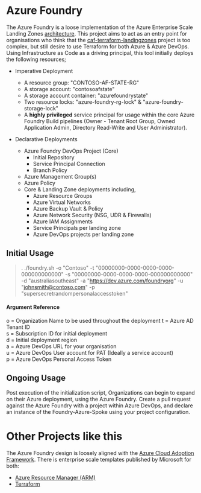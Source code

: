 # Azure Foundry
The Azure Foundry is a loose implementation of the Azure Enterprise Scale Landing Zones [architecture](https://docs.microsoft.com/en-gb/azure/cloud-adoption-framework/ready/enterprise-scale/architecture#high-level-architecture). This project aims to act as an entry point for organisations who think that the [caf-terraform-landingzones](https://github.com/Azure/caf-terraform-landingzones) project is too complex, but still desire to use Terraform for both Azure & Azure DevOps. 
Using Infrastructure as Code as a driving principal, this tool initially deploys the following resources;

- Imperative Deployment
  - A resource group: "CONTOSO-AF-STATE-RG"
  - A storage account: "contosoafstate"
  - A storage account container: "azurefoundrystate"
  - Two resource locks: "azure-foundry-rg-lock" & "azure-foundry-storage-lock"
  - A **highly privileged** service principal for usage within the core Azure Foundry Build pipelines (Owner - Tenant Root Group, Owned Application Admin, Directory Read-Write and User Administrator).

- Declarative Deployments
  - Azure Foundry DevOps Project (Core)
    - Initial Repository
    - Service Principal Connection
    - Branch Policy
  - Azure Management Group(s)
  - Azure Policy
  - Core & Landing Zone deployments including,
    - Azure Resource Groups
    - Azure Virtual Networks
    - Azure Backup Vault & Policy
    - Azure Network Security (NSG, UDR & Firewalls)
    - Azure IAM Assignments
    - Service Principals per landing zone
    - Azure DevOps projects per landing zone

## Initial Usage

> . ./foundry.sh -o "Contoso" -t "00000000-0000-0000-0000-000000000000" -s "00000000-0000-0000-0000-000000000000"   -d "australiasoutheast" -a "https://dev.azure.com/foundryorg"  -u "johnsmith@contoso.com" -p "supersecretrandompersonalaccesstoken"

#### Argument Reference  
o = Organization Name to be used throughout the deployment
t = Azure AD Tenant ID  
s = Subscription ID for initial deployment  
d = Initial deployment region   
a = Azure DevOps URL for your organisation    
u = Azure DevOps User account for PAT (Ideally a service account)    
p = Azure DevOps Personal Access Token    

## Ongoing Usage
Post execution of the initialization script, Organizations can begin to expand on their Azure deployment, using the Azure Foundry. Create a pull request against the Azure Foundry with a project within Azure DevOps, and declare an instance of the Foundry-Azure-Spoke using your project configuration. 

# Other Projects like this
The Azure Foundry design is loosely aligned with the [Azure Cloud Adoption Framework](https://docs.microsoft.com/en-gb/azure/cloud-adoption-framework/).
There is enterprise scale templates published by Microsoft for both:
- [Azure Resource Manager (ARM)](https://github.com/Azure/Enterprise-Scale)
- [Terraform](https://github.com/Azure/caf-terraform-landingzones)